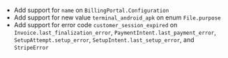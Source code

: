 * Add support for `name` on `BillingPortal.Configuration`
* Add support for new value `terminal_android_apk` on enum `File.purpose`
* Add support for error code `customer_session_expired` on `Invoice.last_finalization_error`, `PaymentIntent.last_payment_error`, `SetupAttempt.setup_error`, `SetupIntent.last_setup_error`, and `StripeError`